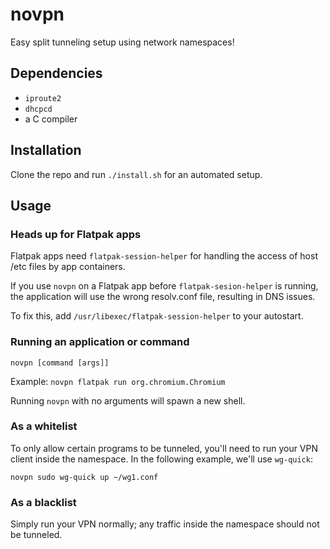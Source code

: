 # novpn

Easy split tunneling setup using network namespaces!


## Dependencies

* `iproute2`
* `dhcpcd`
* a C compiler


## Installation

Clone the repo and run `./install.sh` for an automated setup.


## Usage

### Heads up for Flatpak apps

Flatpak apps need `flatpak-session-helper` for handling the access of host /etc files by app containers.

If you use `novpn` on a Flatpak app before `flatpak-sesion-helper` is running,
the application will use the wrong resolv.conf file, resulting in DNS issues.

To fix this, add `/usr/libexec/flatpak-session-helper` to your autostart.

### Running an application or command

`novpn [command [args]]`

Example: `novpn flatpak run org.chromium.Chromium`

Running `novpn` with no arguments will spawn a new shell.

### As a whitelist

To only allow certain programs to be tunneled, you'll need to run your VPN client
inside the namespace. In the following example, we'll use `wg-quick`:
```
novpn sudo wg-quick up ~/wg1.conf
```

### As a blacklist

Simply run your VPN normally; any traffic inside the namespace should not be tunneled.
